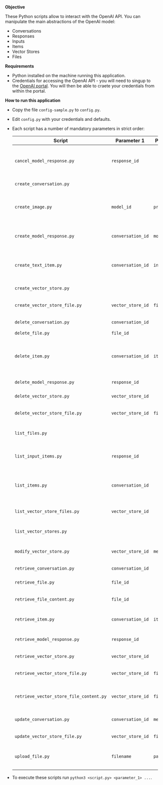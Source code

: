 **Objective**

These Python scripts allow to interact with the OpenAI API.
You can manipulate the main abstractions of the OpenAI model:

* Conversations
* Responses
* Inputs
* Items
* Vector Stores
* Files

**Requirements**

* Python installed on the machine running this application.
* Credentials for accessing the OpenAI API - you will need to singup to the [OpenAI portal](https://platform.openai.com). You will then be able to craete your credentials from within the portal.

**How to run this application**

* Copy the file `config-sample.py` to `config.py`.

* Edit `config.py` with your credentials and defaults.

* Each script has a number of mandatory parameters in strict order:
  
  | Script                                  | Parameter 1       | Parameter 2     | Parameter 3     | Purpose                                                  |
  | --------------------------------------- | ----------------- | --------------- | --------------- | -------------------------------------------------------- |
  | `cancel_model_response.py`              | `response_id`     |                 |                 | Cancel a Response running in the background              |
  | `create_conversation.py`                |                   |                 |                 | Create a new Conversation                                |
  | `create_image.py`                       | `model_id`        | `prompt`        |                 | Create an image based on the prompt description          |
  | `create_model_response.py`              | `conversation_id` | `model_id`      | `input_message` | Create a Response within a Conversation                  |
  | `create_text_item.py`                   | `conversation_id` | `input_message` |                 | Create a user input or instruction within a Conversation |
  | `create_vector_store.py`                |                   |                 |                 | Create a Vector Store                                    |
  | `create_vector_store_file.py`           | `vector_store_id` | `file_id`       |                 | Create a File in a Vector Store                          |
  | `delete_conversation.py`                | `conversation_id` |                 |                 | Delete a Conversation                                    |
  | `delete_file.py`                        | `file_id`         |                 |                 | Delete a File                                            |
  | `delete_item.py`                        | `conversation_id` | `item_id`       |                 | Delete an Item (input or Response) from a Conversation   |
  | `delete_model_response.py`              | `response_id`     |                 |                 | Delete a Response                                        |
  | `delete_vector_store.py`                | `vector_store_id` |                 |                 | Delete a Vector Store                                    |
  | `delete_vector_store_file.py`           | `vector_store_id` | `file_id`       |                 | Delete a File from a Vector Store                        |
  | `list_files.py`                         |                   |                 |                 | List all uploaded Files                                  |
  | `list_input_items.py`                   | `response_id`     |                 |                 | List all input Items used to generate a Response         |
  | `list_items.py`                         | `conversation_id` |                 |                 | List all Items (inputs or Responses) in a Conversation   |
  | `list_vector_store_files.py`            | `vector_store_id` |                 |                 | List all Files in a Vector Store                         |
  | `list_vector_stores.py`                 |                   |                 |                 | List all Vector Stores                                   |
  | `modify_vector_store.py`                | `vector_store_id` | `metadata`      |                 | Update a Vector Store metadata                           |
  | `retrieve_conversation.py`              | `conversation_id` |                 |                 | Retrieve a Conversation                                  |
  | `retrieve_file.py`                      | `file_id`         |                 |                 | Retrieve a File                                          |
  | `retrieve_file_content.py`              | `file_id`         |                 |                 | Retrieve the content of File                             |
  | `retrieve_item.py`                      | `conversation_id` | `item_id`       |                 | Retrieve an Item from a Conversation                     |
  | `retrieve_model_response.py`            | `response_id`     |                 |                 | Retrieve a model Response                                |
  | `retrieve_vector_store.py`              | `vector_store_id` |                 |                 | Retrieve a Vector Store                                  |
  | `retrieve_vector_store_file.py`         | `vector_store_id` | `file_id`       |                 | Retrieve a File from a Vector Store                      |
  | `retrieve_vector_store_file_content.py` | `vector_store_id` | `file_id`       |                 | Retrieve the content of a File from a Vector Store       |
  | `update_conversation.py`                | `conversation_id` | `metadata`      |                 | Update a Conversation metadata                           |
  | `update_vector_store_file.py`           | `vector_store_id` | `file_id`       | `attributes`    | Update a File attributes                                 |
  | `upload_file.py`                        | `filename`        | `path-to-file`  |                 | Upload a File to the OpenAI platform                     |

* To execute these scripts run `python3 <script.py> <parameter_1> ...`.
